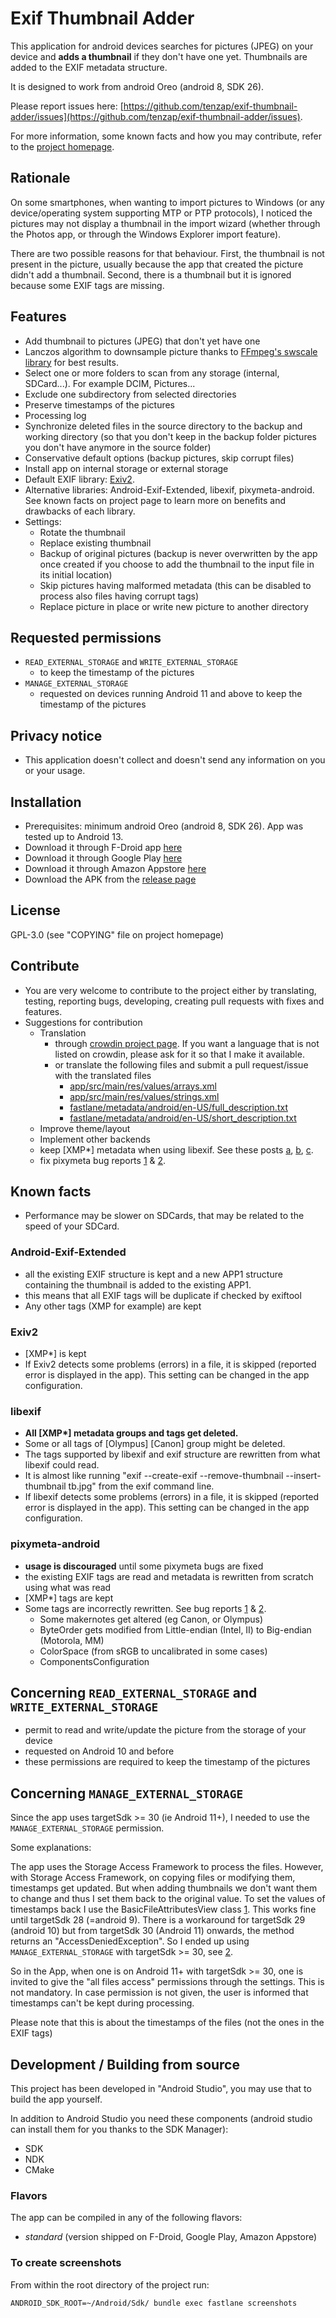 # Exif Thumbnail Adder

This application for android devices searches for pictures (JPEG) on your device and __adds a thumbnail__ if they don't have one yet. Thumbnails are added to the EXIF metadata structure.

It is designed to work from android Oreo (android 8, SDK 26).

Please report issues here: [https://github.com/tenzap/exif-thumbnail-adder/issues](https://github.com/tenzap/exif-thumbnail-adder/issues).

For more information, some known facts and how you may contribute, refer to the [project homepage](https://github.com/tenzap/exif-thumbnail-adder).


## Rationale
On some smartphones, when wanting to import pictures to Windows (or any device/operating system supporting MTP or PTP protocols), I noticed the pictures may not display a thumbnail in the import wizard (whether through the Photos app, or through the Windows Explorer import feature).

There are two possible reasons for that behaviour. First, the thumbnail is not present in the picture, usually because the app that created the picture didn't add a thumbnail. Second, there is a thumbnail but it is ignored because some EXIF tags are missing.


## Features
- Add thumbnail to pictures (JPEG) that don't yet have one
- Lanczos algorithm to downsample picture thanks to [FFmpeg's swscale library](https://ffmpeg.org/libswscale.html) for best results.
- Select one or more folders to scan from any storage (internal, SDCard...). For example DCIM, Pictures...
- Exclude one subdirectory from selected directories
- Preserve timestamps of the pictures
- Processing log
- Synchronize deleted files in the source directory to the backup and working directory (so that you don't keep in the backup folder pictures you don't have anymore in the source folder)
- Conservative default options (backup pictures, skip corrupt files)
- Install app on internal storage or external storage
- Default EXIF library: [Exiv2](https://www.exiv2.org).
- Alternative libraries: Android-Exif-Extended, libexif, pixymeta-android. See known facts on project page to learn more on benefits and drawbacks of each library.
- Settings:
    - Rotate the thumbnail
    - Replace existing thumbnail
    - Backup of original pictures (backup is never overwritten by the app once created if you choose to add the thumbnail to the input file in its initial location)
    - Skip pictures having malformed metadata (this can be disabled to process also files having corrupt tags)
    - Replace picture in place or write new picture to another directory


## Requested permissions
- `READ_EXTERNAL_STORAGE` and `WRITE_EXTERNAL_STORAGE`
    - to keep the timestamp of the pictures
- `MANAGE_EXTERNAL_STORAGE`
    - requested on devices running Android 11 and above to keep the timestamp of the pictures



## Privacy notice
- This application doesn't collect and doesn't send any information on you or your usage.


## Installation
- Prerequisites: minimum android Oreo (android 8, SDK 26). App was tested up to Android 13.
- Download it through F-Droid app [here](https://f-droid.org/packages/com.exifthumbnailadder.app)
- Download it through Google Play [here](https://play.google.com/store/apps/details?id=com.exifthumbnailadder.app)
- Download it through Amazon Appstore [here](https://www.amazon.com/dp/B09CZ7684J/)
- Download the APK from the [release page](https://github.com/tenzap/exif-thumbnail-adder/releases)


## License
GPL-3.0 (see "COPYING" file on project homepage)


## Contribute
- You are very welcome to contribute to the project either by translating, testing, reporting bugs, developing, creating pull requests with fixes and features.
- Suggestions for contribution
    - Translation
        - through [crowdin project page](https://crowdin.com/project/exif-thumbnail-adder). If you want a language that is not listed on crowdin, please ask for it so that I make it available.
        - or translate the following files and submit a pull request/issue with the translated files
            - [app/src/main/res/values/arrays.xml](../../raw/master/app/src/main/res/values/arrays.xml)
            - [app/src/main/res/values/strings.xml](../../raw/master/app/src/main/res/values/strings.xml)
            - [fastlane/metadata/android/en-US/full_description.txt](../../raw/master/fastlane/metadata/android/en-US/full_description.txt)
            - [fastlane/metadata/android/en-US/short_description.txt](../../raw/master/fastlane/metadata/android/en-US/short_description.txt)
    - Improve theme/layout
    - Implement other backends
    - keep [XMP*] metadata when using libexif. See these posts [a](https://stackoverflow.com/q/67264563/15401262), [b](https://sourceforge.net/p/libexif/bugs/121/), [c](https://stackoverflow.com/a/22504601/15401262).
    - fix pixymeta bug reports [1](https://github.com/dragon66/pixymeta-android/issues/15) & [2](https://github.com/dragon66/pixymeta-android/issues/16).


## Known facts
- Performance may be slower on SDCards, that may be related to the speed of your SDCard.

### Android-Exif-Extended
- all the existing EXIF structure is kept and a new APP1 structure containing the thumbnail is added to the existing APP1.
- this means that all EXIF tags will be duplicate if checked by exiftool
- Any other tags (XMP for example) are kept

### Exiv2
- [XMP*] is kept
- If Exiv2 detects some problems (errors) in a file, it is skipped (reported error is displayed in the app). This setting can be changed in the app configuration.

### libexif
- **All [XMP\*] metadata groups and tags get deleted.**
- Some or all tags of [Olympus] [Canon] group might be deleted.
- The tags supported by libexif and exif structure are rewritten from what libexif could read.
- It is almost like running "exif --create-exif --remove-thumbnail --insert-thumbnail tb.jpg" from the exif command line.
- If libexif detects some problems (errors) in a file, it is skipped (reported error is displayed in the app). This setting can be changed in the app configuration.

### pixymeta-android
- **usage is discouraged** until some pixymeta bugs are fixed
- the existing EXIF tags are read and metadata is rewritten from scratch using what was read
- [XMP*] tags are kept
- Some tags are incorrectly rewritten. See bug reports [1](https://github.com/dragon66/pixymeta-android/issues/15) & [2](https://github.com/dragon66/pixymeta-android/issues/16).
  - Some makernotes get altered (eg Canon, or Olympus)
  - ByteOrder gets modified from Little-endian (Intel, II) to Big-endian (Motorola, MM)
  - ColorSpace (from sRGB to uncalibrated in some cases)
  - ComponentsConfiguration


## Concerning `READ_EXTERNAL_STORAGE` and `WRITE_EXTERNAL_STORAGE`
- permit to read and write/update the picture from the storage of your device
- requested on Android 10 and before
- these permissions are required to keep the timestamp of the pictures


## Concerning `MANAGE_EXTERNAL_STORAGE`
Since the app uses targetSdk >= 30 (ie Android 11+), I needed to use the `MANAGE_EXTERNAL_STORAGE` permission.

Some explanations:

The app uses the Storage Access Framework to process the files. However, with Storage Access Framework, on copying files or modifying them, timestamps get updated. But when adding thumbnails we don't want them to change and thus I set them back to the original value. To set the values of timestamps back I use the BasicFileAttributesView class [1](https://developer.android.com/reference/java/nio/file/attribute/BasicFileAttributeView#setTimes(java.nio.file.attribute.FileTime,%20java.nio.file.attribute.FileTime,%20java.nio.file.attribute.FileTime)). This works fine until targetSdk 28 (=android 9). There is a workaround for targetSdk 29 (android 10) but from targetSdk 30 (Android 11) onwards, the method returns an "AccessDeniedException". So I ended up using `MANAGE_EXTERNAL_STORAGE` with targetSdk >= 30, see [2](https://stackoverflow.com/a/66681306/15401262).

So in the App, when one is on Android 11+ with targetSdk >= 30, one is invited to give the "all files access" permissions through the settings. This is not mandatory. In case permission is not given, the user is informed that timestamps can't be kept during processing.

Please note that this is about the timestamps of the files (not the ones in the EXIF tags)

## Development / Building from source
This project has been developed in "Android Studio", you may use that to build the app yourself.

In addition to Android Studio you need these components (android studio can install them for you thanks to the SDK Manager):

* SDK
* NDK
* CMake


### Flavors
The app can be compiled in any of the following flavors:

* *standard* (version shipped on F-Droid, Google Play, Amazon Appstore)


### To create screenshots
From within the root directory of the project run:
```Shell
ANDROID_SDK_ROOT=~/Android/Sdk/ bundle exec fastlane screenshots
```

